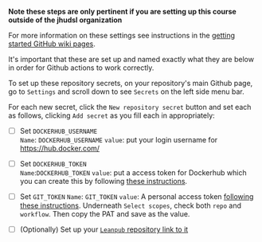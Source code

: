 
**Note these steps are only pertinent if you are setting up this course outside of the jhudsl organization**

For more information on these settings see instructions in the [getting started GitHub wiki pages](https://github.com/jhudsl/OTTR_Template/wiki/Setting-up-GitHub-secrets).

It's important that these are set up and named exactly what they are below in order for Github actions to work correctly.

To set up these repository secrets, on your repository's main Github page, go to `Settings` and scroll down to see `Secrets` on the left side menu bar.

For each new secret, click the `New repository secret` button and set each as follows, clicking `Add secret` as you fill each in appropriately:  

- [ ] Set `DOCKERHUB_USERNAME`  
`Name`: `DOCKERHUB_USERNAME`
`value`: put your login username for https://hub.docker.com/

- [ ] Set `DOCKERHUB_TOKEN`  
`Name`:`DOCKERHUB_TOKEN`
`value`: put a access token for Dockerhub which you can create this by following [these instructions](https://docs.docker.com/docker-hub/access-tokens/#create-an-access-token).

- [ ] Set `GIT_TOKEN`
`Name`:  `GIT_TOKEN`
`value`: A personal access token [following these instructions](https://docs.github.com/en/github/authenticating-to-github/creating-a-personal-access-token#creating-a-token).
Underneath `Select scopes`, check both `repo` and `workflow`.
Then copy the PAT and save as the value.

- [ ] (Optionally) Set up your [`Leanpub` repository link to it](https://github.com/jhudsl/OTTR_Template/wiki/Publishing-on-Leanpub)
